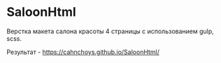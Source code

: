 # SaloonHtml
Верстка макета салона красоты 4 страницы с использованием gulp, scss. 

Результат - https://cahnchoys.github.io/SaloonHtml/
